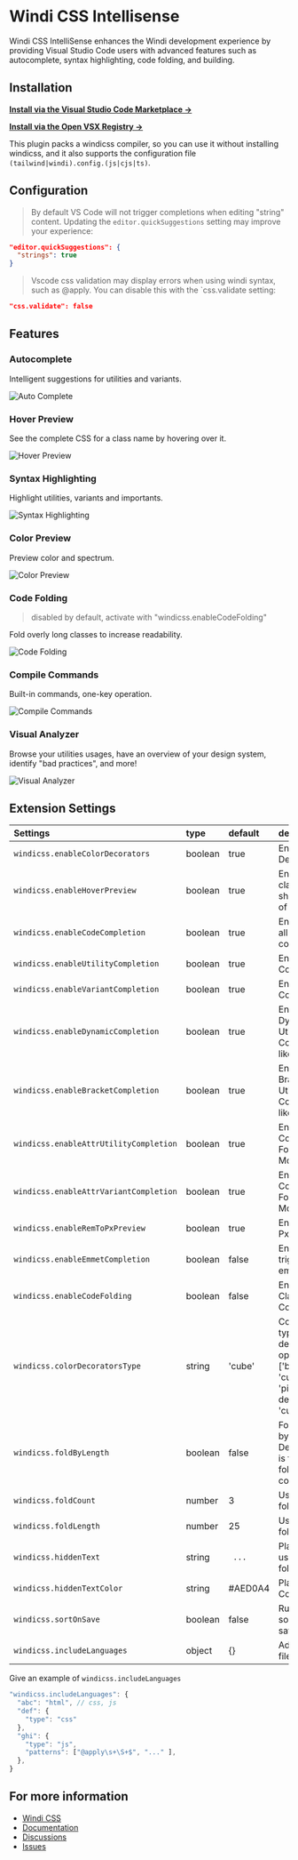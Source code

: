 # Windi CSS Intellisense

Windi CSS IntelliSense enhances the Windi development experience by providing Visual Studio Code users with advanced features such as autocomplete, syntax highlighting, code folding, and building.

## Installation

**[Install via the Visual Studio Code Marketplace →](https://marketplace.visualstudio.com/items?itemName=voorjaar.windicss-intellisense)**

**[Install via the Open VSX Registry →](https://open-vsx.org/extension/voorjaar/windicss-intellisense)**

This plugin packs a windicss compiler, so you can use it without installing windicss, and it also supports the configuration file `(tailwind|windi).config.(js|cjs|ts)`.

## Configuration

> By default VS Code will not trigger completions when editing "string" content. Updating the `editor.quickSuggestions` setting may improve your experience:

```json
"editor.quickSuggestions": {
  "strings": true
}
```

> Vscode css validation may display errors when using windi syntax, such as @apply. You can disable this with the `css.validate setting:

```json
"css.validate": false
```

## Features

### Autocomplete

Intelligent suggestions for utilities and variants.

<img src="https://raw.githubusercontent.com/windicss/windicss-intellisense/main/screenshots/completion.png" alt="Auto Complete"/>

### Hover Preview

See the complete CSS for a class name by hovering over it.

<img src="https://raw.githubusercontent.com/windicss/windicss-intellisense/main/screenshots/hover.png" alt="Hover Preview"/>

### Syntax Highlighting

Highlight utilities, variants and importants.

<img src="https://raw.githubusercontent.com/windicss/windicss-intellisense/main/screenshots/highlight.png" alt="Syntax Highlighting"/>

### Color Preview

Preview color and spectrum.

<img src="https://raw.githubusercontent.com/windicss/windicss-intellisense/main/screenshots/color.png" alt="Color Preview"/>

### Code Folding

> disabled by default, activate with "windicss.enableCodeFolding"

Fold overly long classes to increase readability.

<img src="https://raw.githubusercontent.com/windicss/windicss-intellisense/main/screenshots/highlight.png" alt="Code Folding"/>

### Compile Commands

Built-in commands, one-key operation.

<img src="https://raw.githubusercontent.com/windicss/windicss-intellisense/main/screenshots/commands.png" alt="Compile Commands"/>

### Visual Analyzer

Browse your utilities usages, have an overview of your design system, identify "bad practices", and more!

<img src="https://raw.githubusercontent.com/windicss/windicss-intellisense/main/screenshots/analyzer.png" alt="Visual Analyzer"/>

## Extension Settings

| Settings                           | type    | default  | description                                                  |
| :--------------------------------- | :------ | :------- | :----------------------------------------------------------- |
| `windicss.enableColorDecorators`   | boolean | true     | Enable Color Decorators.                                     |
| `windicss.enableHoverPreview`      | boolean | true     | Enable hover className to show preview of CSS.               |
| `windicss.enableCodeCompletion`    | boolean | true     | Enable/Disable all code completions.                         |
| `windicss.enableUtilityCompletion` | boolean | true     | Enable Utility Completion.                                   |
| `windicss.enableVariantCompletion` | boolean | true     | Enable Variant Completion.                                   |
| `windicss.enableDynamicCompletion` | boolean | true     | Enable Dynamic Utilities Completion like p-{int}.           |
| `windicss.enableBracketCompletion` | boolean | true     | Enable Square Bracket Utilities Completion like bg-[#ff0].           |
| `windicss.enableAttrUtilityCompletion` | boolean | true | Enable Utility Completion For Attributify Mode.              |
| `windicss.enableAttrVariantCompletion` | boolean | true | Enable Variant Completion For Attributify Mode.              |
| `windicss.enableRemToPxPreview`    | boolean | true     | Enable Rem to Px Preview.                                    |
| `windicss.enableEmmetCompletion`   | boolean | false    | Enable . trigger for emmet.                                  |
| `windicss.enableCodeFolding`       | boolean | false    | Enable ClassNames Code Folding.                              |
| `windicss.colorDecoratorsType`     | string  | 'cube'   | Configure the type of color decorations, optional ['border', 'bg', 'cube', 'picker'], default is 'cube'. |
| `windicss.foldByLength`            | boolean | false    | Folding code by length. Default option is false, will fold by utility count. |
| `windicss.foldCount`               | number  | 3        | Used by foldByCount.                                         |
| `windicss.foldLength`              | number  | 25       | Used by foldByLength                                         |
| `windicss.hiddenText`              | string  | ` ...`   | Placeholder used when folding code.                          |
| `windicss.hiddenTextColor`         | string  | \#AED0A4 | Placeholder Color.                                           |
| `windicss.sortOnSave`              | boolean | false    | Runs class sorting on file save.                             |
| `windicss.includeLanguages`        | object  | {}       | Add additional file types.                                   |

Give an example of `windicss.includeLanguages`

```js
"windicss.includeLanguages": {
  "abc": "html", // css, js
  "def": {
    "type": "css"
  },
  "ghi": {
    "type": "js",
    "patterns": ["@apply\s+\S+$", "..." ],
  },
}
```

## For more information

* [Windi CSS](https://github.com/windicss/windicss)
* [Documentation](https://windicss.org)
* [Discussions](https://github.com/windicss/windicss/discussions)
* [Issues](https://github.com/windicss/windicss-intellisense/issues)
